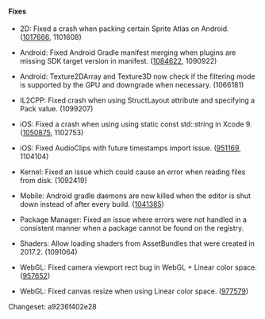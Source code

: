 #### Fixes

*   2D: Fixed a crash when packing certain Sprite Atlas on Android. ([1017666](https://issuetracker.unity3d.com/issues/editor-crashes-on-blockmask-fillspritedata-when-packing-certain-sprite-atlas-on-android-platform), 1101608)
    
*   Android: Fixed Android Gradle manifest merging when plugins are missing SDK target version in manifest. ([1084622](https://issuetracker.unity3d.com/issues/android-read-external-storage-gets-added-twice-to-android-manifest-while-ignoring-the-maxsdkversion), 1090922)
    
*   Android: Texture2DArray and Texture3D now check if the filtering mode is supported by the GPU and downgrade when necessary. (1066181)
    
*   IL2CPP: Fixed crash when using StructLayout attribute and specifying a Pack value. (1099207)
    
*   iOS: Fixed a crash when using using static const std::string in Xcode 9. ([1050875](https://issuetracker.unity3d.com/issues/ios-native-static-const-std-string-causes-crash-in-signal-sigkill-when-using-xcode-9), 1102753)
    
*   iOS: Fixed AudioClips with future timestamps import issue. ([951169](https://issuetracker.unity3d.com/issues/editor-didnt-recognize-audio-files-if-file-created-data-is-greater-than-your-actual-data-time-is), 1104104)
    
*   Kernel: Fixed an issue which could cause an error when reading files from disk. (1092419)
    
*   Mobile: Android gradle daemons are now killed when the editor is shut down instead of after every build. ([1041385](https://issuetracker.unity3d.com/issues/do-not-kill-other-gradle-daemons-when-build-completes))
    
*   Package Manager: Fixed an issue where errors were not handled in a consistent manner when a package cannot be found on the registry.
    
*   Shaders: Allow loading shaders from AssetBundles that were created in 2017.2. (1091064)
    
*   WebGL: Fixed camera viewport rect bug in WebGL + Linear color space. ([957652](https://issuetracker.unity3d.com/issues/webgl-linear-color-space-camera-viewport-rect-problem-in-built-game))
    
*   WebGL: Fixed canvas resize when using Linear color space. ([977579](https://issuetracker.unity3d.com/issues/webgl-canvas-size-slash-resolution-will-not-scale-in-browser-when-using-linear-color-space))
    

Changeset: a9236f402e28